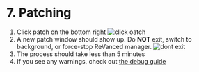 # 7. Patching

1. Click patch on the bottom right
![click oatch](https://github.com/SodaWithoutSparkles/ReVanced-troubleshooting-guide/blob/main/screenshots/130-go_patch.jpg?raw=true)
2. A new patch window should show up. Do **NOT** exit, switch to background, or force-stop ReVanced manager.
![dont exit](https://github.com/SodaWithoutSparkles/ReVanced-troubleshooting-guide/blob/main/screenshots/140-dont_exit.jpg?raw=true)
3. The process should take less than 5 minutes
4. If you see any warnings, check out [the debug guide](/01-trouble-shooting.md)
